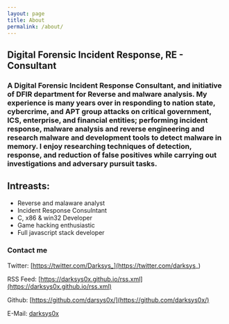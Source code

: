 ```yaml
---
layout: page
title: About
permalink: /about/
---
```


## Digital Forensic Incident Response, RE - Consultant

### A Digital Forensic Incident Response Consultant, and initiative of DFIR department for Reverse and malware analysis. My experience is many years over in responding to nation state, cybercrime, and APT group attacks on critical government, ICS, enterprise, and financial entities; performing incident response, malware analysis and reverse engineering and research malware and development tools to detect malware in memory. I enjoy researching techniques of detection, response, and reduction of false positives while carrying out investigations and adversary pursuit tasks.


## Intreasts:
- Reverse and malaware analyst
- Incident Response Consulntant
- C, x86 & win32 Developer 
- Game hacking enthusiastic
- Full javascript stack developer



### Contact me

Twitter: [https://twitter.com/Darksys_](https://twitter.com/darksys_)

RSS Feed: [https://darksys0x.github.io/rss.xml](https://darksys0x.github.io/rss.xml)

Github: [https://github.com/darsys0x/](https://github.com/darksys0x/)

E-Mail: [darksys0x](https://mail.google.com/darksys0x@gmail.com)








